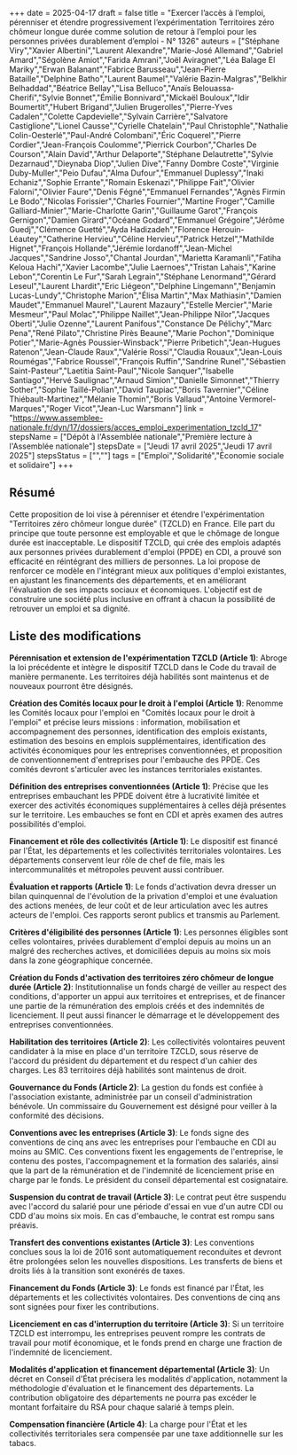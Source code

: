 +++
date = 2025-04-17
draft = false
title = "Exercer l’accès à l’emploi, pérenniser et étendre progressivement l’expérimentation Territoires zéro chômeur longue durée comme solution de retour à l’emploi pour les personnes privées durablement d’emploi - N° 1326"
auteurs = ["Stéphane Viry","Xavier Albertini","Laurent Alexandre","Marie-José Allemand","Gabriel Amard","Ségolène Amiot","Farida Amrani","Joël Aviragnet","Léa Balage El Mariky","Erwan Balanant","Fabrice Barusseau","Jean-Pierre Bataille","Delphine Batho","Laurent Baumel","Valérie Bazin-Malgras","Belkhir Belhaddad","Béatrice Bellay","Lisa Belluco","Anaïs Belouassa-Cherifi","Sylvie Bonnet","Émilie Bonnivard","Mickaël Bouloux","Idir Boumertit","Hubert Brigand","Julien Brugerolles","Pierre-Yves Cadalen","Colette Capdevielle","Sylvain Carrière","Salvatore Castiglione","Lionel Causse","Cyrielle Chatelain","Paul Christophle","Nathalie Colin-Oesterlé","Paul-André Colombani","Éric Coquerel","Pierre Cordier","Jean-François Coulomme","Pierrick Courbon","Charles De Courson","Alain David","Arthur Delaporte","Stéphane Delautrette","Sylvie Dezarnaud","Dieynaba Diop","Julien Dive","Fanny Dombre Coste","Virginie Duby-Muller","Peio Dufau","Alma Dufour","Emmanuel Duplessy","Inaki Echaniz","Sophie Errante","Romain Eskenazi","Philippe Fait","Olivier Falorni","Olivier Faure","Denis Fégné","Emmanuel Fernandes","Agnès Firmin Le Bodo","Nicolas Forissier","Charles Fournier","Martine Froger","Camille Galliard-Minier","Marie-Charlotte Garin","Guillaume Garot","François Gernigon","Damien Girard","Océane Godard","Emmanuel Grégoire","Jérôme Guedj","Clémence Guetté","Ayda Hadizadeh","Florence Herouin-Léautey","Catherine Hervieu","Céline Hervieu","Patrick Hetzel","Mathilde Hignet","François Hollande","Jérémie Iordanoff","Jean-Michel Jacques","Sandrine Josso","Chantal Jourdan","Marietta Karamanli","Fatiha Keloua Hachi","Xavier Lacombe","Julie Laernoes","Tristan Lahais","Karine Lebon","Corentin Le Fur","Sarah Legrain","Stéphane Lenormand","Gérard Leseul","Laurent Lhardit","Eric Liégeon","Delphine Lingemann","Benjamin Lucas-Lundy","Christophe Marion","Élisa Martin","Max Mathiasin","Damien Maudet","Emmanuel Maurel","Laurent Mazaury","Estelle Mercier","Marie Mesmeur","Paul Molac","Philippe Naillet","Jean-Philippe Nilor","Jacques Oberti","Julie Ozenne","Laurent Panifous","Constance De Pélichy","Marc Pena","René Pilato","Christine Pirès Beaune","Marie Pochon","Dominique Potier","Marie-Agnès Poussier-Winsback","Pierre Pribetich","Jean-Hugues Ratenon","Jean-Claude Raux","Valérie Rossi","Claudia Rouaux","Jean-Louis Roumégas","Fabrice Roussel","François Ruffin","Sandrine Runel","Sébastien Saint-Pasteur","Laetitia Saint-Paul","Nicole Sanquer","Isabelle Santiago","Hervé Saulignac","Arnaud Simion","Danielle Simonnet","Thierry Sother","Sophie Taillé-Polian","David Taupiac","Boris Tavernier","Céline Thiébault-Martinez","Mélanie Thomin","Boris Vallaud","Antoine Vermorel-Marques","Roger Vicot","Jean-Luc Warsmann"]
link = "https://www.assemblee-nationale.fr/dyn/17/dossiers/acces_emploi_experimentation_tzcld_17"
stepsName = ["Dépôt à l'Assemblée nationale","Première lecture à l'Assemblée nationale"]
stepsDate = ["Jeudi 17 avril 2025","Jeudi 17 avril 2025"]
stepsStatus = ["",""]
tags = ["Emploi","Solidarité","Économie sociale et solidaire"]
+++

## Résumé

Cette proposition de loi vise à pérenniser et étendre l'expérimentation "Territoires zéro chômeur longue durée" (TZCLD) en France. Elle part du principe que toute personne est employable et que le chômage de longue durée est inacceptable. Le dispositif TZCLD, qui crée des emplois adaptés aux personnes privées durablement d'emploi (PPDE) en CDI, a prouvé son efficacité en réintégrant des milliers de personnes. La loi propose de renforcer ce modèle en l'intégrant mieux aux politiques d'emploi existantes, en ajustant les financements des départements, et en améliorant l'évaluation de ses impacts sociaux et économiques. L'objectif est de construire une société plus inclusive en offrant à chacun la possibilité de retrouver un emploi et sa dignité.

## Liste des modifications

**Pérennisation et extension de l'expérimentation TZCLD (Article 1)**: Abroge la loi précédente et intègre le dispositif TZCLD dans le Code du travail de manière permanente. Les territoires déjà habilités sont maintenus et de nouveaux pourront être désignés.

**Création des Comités locaux pour le droit à l'emploi (Article 1)**: Renomme les Comités locaux pour l'emploi en "Comités locaux pour le droit à l'emploi" et précise leurs missions : information, mobilisation et accompagnement des personnes, identification des emplois existants, estimation des besoins en emplois supplémentaires, identification des activités économiques pour les entreprises conventionnées, et proposition de conventionnement d'entreprises pour l'embauche des PPDE. Ces comités devront s'articuler avec les instances territoriales existantes.

**Définition des entreprises conventionnées (Article 1)**: Précise que les entreprises embauchant les PPDE doivent être à lucrativité limitée et exercer des activités économiques supplémentaires à celles déjà présentes sur le territoire. Les embauches se font en CDI et après examen des autres possibilités d'emploi.

**Financement et rôle des collectivités (Article 1)**: Le dispositif est financé par l'État, les départements et les collectivités territoriales volontaires. Les départements conservent leur rôle de chef de file, mais les intercommunalités et métropoles peuvent aussi contribuer.

**Évaluation et rapports (Article 1)**: Le fonds d'activation devra dresser un bilan quinquennal de l'évolution de la privation d'emploi et une évaluation des actions menées, de leur coût et de leur articulation avec les autres acteurs de l'emploi. Ces rapports seront publics et transmis au Parlement.

**Critères d'éligibilité des personnes (Article 1)**: Les personnes éligibles sont celles volontaires, privées durablement d'emploi depuis au moins un an malgré des recherches actives, et domiciliées depuis au moins six mois dans la zone géographique concernée.

**Création du Fonds d'activation des territoires zéro chômeur de longue durée (Article 2)**: Institutionnalise un fonds chargé de veiller au respect des conditions, d'apporter un appui aux territoires et entreprises, et de financer une partie de la rémunération des emplois créés et des indemnités de licenciement. Il peut aussi financer le démarrage et le développement des entreprises conventionnées.

**Habilitation des territoires (Article 2)**: Les collectivités volontaires peuvent candidater à la mise en place d'un territoire TZCLD, sous réserve de l'accord du président du département et du respect d'un cahier des charges. Les 83 territoires déjà habilités sont maintenus de droit.

**Gouvernance du Fonds (Article 2)**: La gestion du fonds est confiée à l'association existante, administrée par un conseil d'administration bénévole. Un commissaire du Gouvernement est désigné pour veiller à la conformité des décisions.

**Conventions avec les entreprises (Article 3)**: Le fonds signe des conventions de cinq ans avec les entreprises pour l'embauche en CDI au moins au SMIC. Ces conventions fixent les engagements de l'entreprise, le contenu des postes, l'accompagnement et la formation des salariés, ainsi que la part de la rémunération et de l'indemnité de licenciement prise en charge par le fonds. Le président du conseil départemental est cosignataire.

**Suspension du contrat de travail (Article 3)**: Le contrat peut être suspendu avec l'accord du salarié pour une période d'essai en vue d'un autre CDI ou CDD d'au moins six mois. En cas d'embauche, le contrat est rompu sans préavis.

**Transfert des conventions existantes (Article 3)**: Les conventions conclues sous la loi de 2016 sont automatiquement reconduites et devront être prolongées selon les nouvelles dispositions. Les transferts de biens et droits liés à la transition sont exonérés de taxes.

**Financement du Fonds (Article 3)**: Le fonds est financé par l'État, les départements et les collectivités volontaires. Des conventions de cinq ans sont signées pour fixer les contributions.

**Licenciement en cas d'interruption du territoire (Article 3)**: Si un territoire TZCLD est interrompu, les entreprises peuvent rompre les contrats de travail pour motif économique, et le fonds prend en charge une fraction de l'indemnité de licenciement.

**Modalités d'application et financement départemental (Article 3)**: Un décret en Conseil d'État précisera les modalités d'application, notamment la méthodologie d'évaluation et le financement des départements. La contribution obligatoire des départements ne pourra pas excéder le montant forfaitaire du RSA pour chaque salarié à temps plein.

**Compensation financière (Article 4)**: La charge pour l'État et les collectivités territoriales sera compensée par une taxe additionnelle sur les tabacs.
